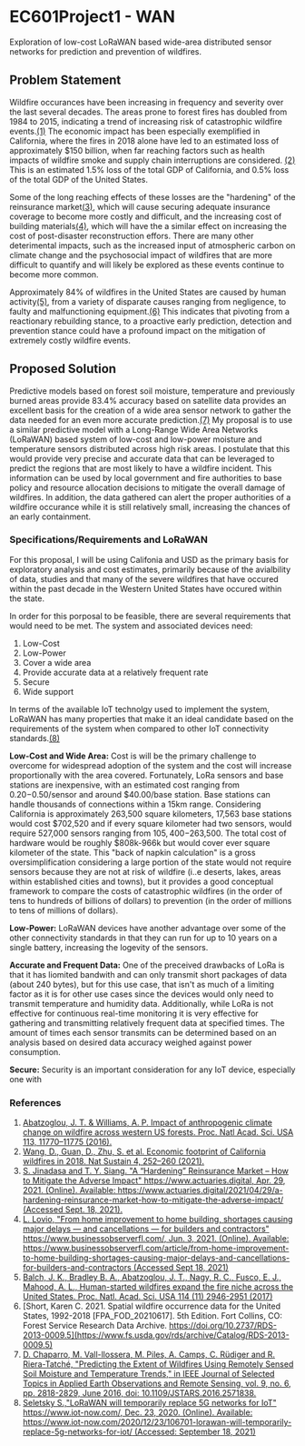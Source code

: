 # EC601Project1 - WAN
Exploration of low-cost LoRaWAN based wide-area distributed sensor networks for prediction and prevention of wildfires.

## Problem Statement

Wildfire occurances have been increasing in frequency and severity over the last several decades. The areas prone to forest fires has doubled from 1984 to 2015, indicating a trend of increasing risk of catastrophic wildfire events.[(1)](https://www.pnas.org/content/113/42/11770) The economic impact has been especially exemplified in California, where the fires in 2018 alone have led to an estimated loss of approximately $150 billion, when far reaching factors such as health impacts of wildfire smoke and supply chain interruptions are considered. [(2)](https://doi.org/10.1038/s41893-020-00646-7) This is an estimated 1.5% loss of the total GDP of California, and 0.5% loss of the total GDP of the United States.

Some of the long reaching effects of these losses are the "hardening" of the reinsurance market[(3)](https://www.actuaries.digital/2021/04/29/a-hardening-reinsurance-market-how-to-mitigate-the-adverse-impact/), which will cause securing adequate insurance coverage to become more costly and difficult, and the increasing cost of building materials[(4)](https://www.businessobserverfl.com/article/from-home-improvement-to-home-building-shortages-causing-major-delays-and-cancellations-for-builders-and-contractors), which will have the a similar effect on increasing the cost of post-disaster reconstruction effors. There are many other deterimental impacts, such as the increased input of atmospheric carbon on climate change and the psychosocial impact of wildfires that are more difficult to quantify and will likely be explored as these events continue to become more common.

Approximately 84% of wildfires in the United States are caused by human activity[(5)](https://www.pnas.org/content/114/11/2946), from a variety of disparate causes ranging from negligence, to faulty and malfunctioning equipment.[(6)](https://www.fs.usda.gov/rds/archive/Catalog/RDS-2013-0009.5) This indicates that pivoting from a reactionary rebuilding stance, to a proactive early prediction, detection and prevention stance could have a profound impact on the mitigation of extremely costly wildfire events.

## Proposed Solution

Predictive models based on forest soil moisture, temperature and previously burned areas provide 83.4% accuracy based on satellite data provides an excellent basis for the creation of a wide area sensor network to gather the data needed for an even more accurate prediction.[(7)](https://ieeexplore.ieee.org/document/7503172) My proposal is to use a similar predictive model with a Long-Range Wide Area Networks (LoRaWAN) based system of low-cost and low-power moisture and temperature sensors distributed across high risk areas. I postulate that this would provide very precise and accurate data that can be leveraged to predict the regions that are most likely to have a wildfire incident. This information can be used by local government and fire authorities to base policy and resource allocation decisions to mitigate the overall damage of wildfires. In addition, the data gathered can alert the proper authorities of a wildfire occurance while it is still relatively small, increasing the chances of an early containment.

### Specifications/Requirements and LoRaWAN

For this proposal, I will be using Califonia and USD as the primary basis for exploratory analysis and cost estimates, primarily because of the avialbility of data, studies and that many of the severe wildfires that have occured within the past decade in the Western United States have occured within the state.

In order for this porposal to be feasible, there are several requirements that would need to be met. The system and associated devices need:
1. Low-Cost
2. Low-Power
3. Cover a wide area
4. Provide accurate data at a relatively frequent rate
5. Secure
6. Wide support

In terms of the available IoT technolgy used to implement the system, LoRaWAN has many properties that make it an ideal candidate based on the requirements of the system when compared to other IoT connectivity standards.[(8)](https://www.iot-now.com/2020/12/23/106701-lorawan-will-temporarily-replace-5g-networks-for-iot/) 

**Low-Cost and Wide Area:** Cost is will be the primary challenge to overcome for widespread adoption of the system and the cost will increase proportionally with the area covered. Fortunately, LoRa sensors and base stations are inexpensive, with an estimated cost ranging from $0.20-$0.50/sensor and around $40.00/base station. Base stations can handle thousands of connections within a 15km range. Considering California is approximately 263,500 square kilometers, 17,563 base stations would cost $702,520 and if every square kilometer had two sensors, would require 527,000 sensors ranging from $105,400-$263,500. The total cost of hardware would be roughly $808k-966k but would cover ever square kilometer of the state. This "back of napkin calculation" is a gross oversimplification considering a large portion of the state would not require sensors because they are not at risk of wildfire (i..e deserts, lakes, areas within established cities and towns), but it provides a good conceptual framework to compare the costs of catastrophic wildfires (in the order of tens to hundreds of billions of dollars) to prevention (in the order of millions to tens of millions of dollars).

**Low-Power:** LoRaWAN devices have another advantage over some of the other connectivity standards in that they can run for up to 10 years on a single battery, increasing the logevity of the sensors.

**Accurate and Frequent Data:** One of the preceived drawbacks of LoRa is that it has liomited bandwith and can only transmit short packages of data (about 240 bytes), but for this use case, that isn't as much of a limiting factor as it is for other use cases since the devices would only need to transmit temperature and humidity data. Additionally, while LoRa is not effective for continuous real-time monitoring it is very effective for gathering and transmitting relatively frequent data at specified times. The amount of times each sensor transmits can be determined based on an analysis based on desired data accuracy weighed against power consumption.

**Secure:** Security is an important consideration for any IoT device, especially one with 



### References
1. [Abatzoglou, J. T. & Williams, A. P. Impact of anthropogenic climate change on wildfire across western US forests. Proc. Natl Acad. Sci. USA 113, 11770–11775 (2016).](https://www.pnas.org/content/113/42/11770)
2. [Wang, D., Guan, D., Zhu, S. et al. Economic footprint of California wildfires in 2018. Nat Sustain 4, 252–260 (2021).](https://doi.org/10.1038/s41893-020-00646-7)
3. [S. Jinadasa and T. Y. Siang. "A “Hardening” Reinsurance Market – How to Mitigate the Adverse Impact" https://www.actuaries.digital, Apr. 29, 2021. (Online). Available: https://www.actuaries.digital/2021/04/29/a-hardening-reinsurance-market-how-to-mitigate-the-adverse-impact/ (Accessed Sept. 18, 2021).](https://www.actuaries.digital/2021/04/29/a-hardening-reinsurance-market-how-to-mitigate-the-adverse-impact/)
4. [L. Lovio, "From home improvement to home building, shortages causing major delays — and cancellations — for builders and contractors" https://www.businessobserverfl.com/, Jun. 3, 2021. (Online). Available: https://www.businessobserverfl.com/article/from-home-improvement-to-home-building-shortages-causing-major-delays-and-cancellations-for-builders-and-contractors (Accessed Sept 18, 2021)](https://www.businessobserverfl.com/article/from-home-improvement-to-home-building-shortages-causing-major-delays-and-cancellations-for-builders-and-contractors)
5. [Balch, J. K., Bradley B. A., Abatzoglou, J. T., Nagy, R. C., Fusco, E. J., Mahood, A. L.,  Human-started wildfires expand the fire niche across the United States. Proc. Natl. Acad. Sci. USA 114 (11) 2946-2951 (2017)](https://www.pnas.org/content/114/11/2946)
6. [Short, Karen C. 2021. Spatial wildfire occurrence data for the United States, 1992-2018 [FPA_FOD_20210617]. 5th Edition. Fort Collins, CO: Forest Service Research Data Archive. https://doi.org/10.2737/RDS-2013-0009.5](https://www.fs.usda.gov/rds/archive/Catalog/RDS-2013-0009.5)
7. [D. Chaparro, M. Vall-llossera, M. Piles, A. Camps, C. Rüdiger and R. Riera-Tatché, "Predicting the Extent of Wildfires Using Remotely Sensed Soil Moisture and Temperature Trends," in IEEE Journal of Selected Topics in Applied Earth Observations and Remote Sensing, vol. 9, no. 6, pp. 2818-2829, June 2016, doi: 10.1109/JSTARS.2016.2571838.](https://ieeexplore.ieee.org/document/7503172)
8. [Seletsky S.,"LoRaWAN will temporarily replace 5G networks for IoT" https://www.iot-now.com/, Dec. 23, 2020. (Online). Available: https://www.iot-now.com/2020/12/23/106701-lorawan-will-temporarily-replace-5g-networks-for-iot/ (Accessed: September 18, 2021)](https://www.iot-now.com/2020/12/23/106701-lorawan-will-temporarily-replace-5g-networks-for-iot/)
